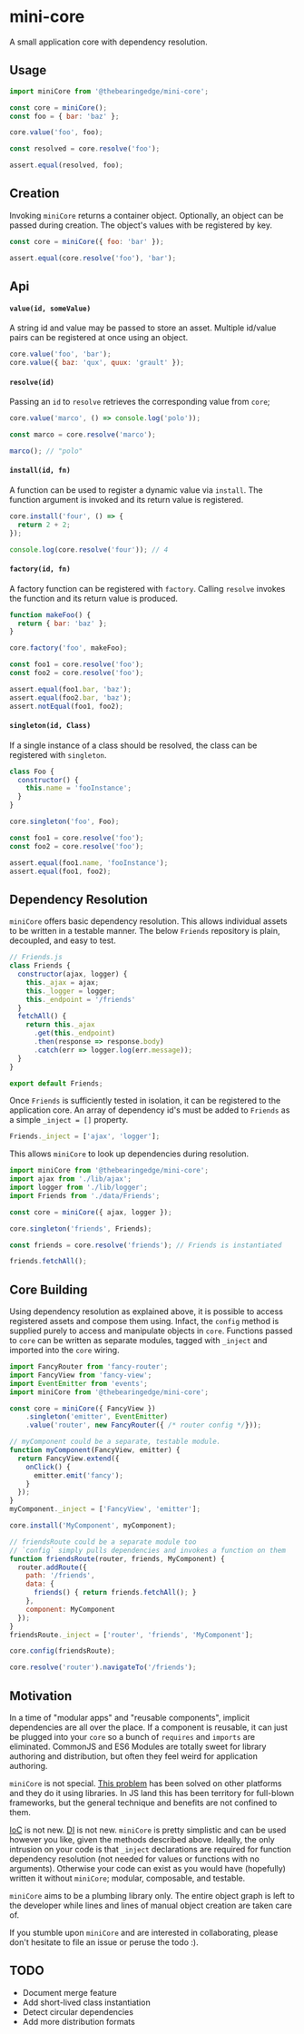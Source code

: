 # mini-core
A small application core with dependency resolution.

## Usage

```javascript
import miniCore from '@thebearingedge/mini-core';

const core = miniCore();
const foo = { bar: 'baz' };

core.value('foo', foo);

const resolved = core.resolve('foo');

assert.equal(resolved, foo);
```

## Creation

Invoking `miniCore` returns a container object. Optionally, an object can be passed during creation. The object's values with be registered by key.
```javascript
const core = miniCore({ foo: 'bar' });

assert.equal(core.resolve('foo'), 'bar');
```

## Api

#### `value(id, someValue)`
A string id and value may be passed to store an asset. Multiple id/value pairs can be registered at once using an object.
```javascript
core.value('foo', 'bar'); 
core.value({ baz: 'qux', quux: 'grault' });
```

#### `resolve(id)`
Passing an `id` to `resolve` retrieves the corresponding value from `core`;
```javascript
core.value('marco', () => console.log('polo'));

const marco = core.resolve('marco');

marco(); // "polo"
```

#### `install(id, fn)`
A function can be used to register a dynamic value via `install`. The function argument is invoked and its return value is registered.
```javascript
core.install('four', () => {
  return 2 + 2;
});

console.log(core.resolve('four')); // 4
```

#### `factory(id, fn)`
A factory function can be registered with `factory`. Calling `resolve` invokes the function and its return value is produced.
```javascript
function makeFoo() {
  return { bar: 'baz' };
}

core.factory('foo', makeFoo);

const foo1 = core.resolve('foo');
const foo2 = core.resolve('foo');

assert.equal(foo1.bar, 'baz');
assert.equal(foo2.bar, 'baz');
assert.notEqual(foo1, foo2);
```

#### `singleton(id, Class)`
If a single instance of a class should be resolved, the class can be registered with `singleton`.
```javascript
class Foo {
  constructor() {
    this.name = 'fooInstance';
  }
}

core.singleton('foo', Foo);

const foo1 = core.resolve('foo');
const foo2 = core.resolve('foo');

assert.equal(foo1.name, 'fooInstance');
assert.equal(foo1, foo2);
```

## Dependency Resolution

`miniCore` offers basic dependency resolution. This allows individual assets to be written in a testable manner. The below `Friends` repository is plain,  decoupled, and easy to test. 
```javascript
// Friends.js
class Friends {
  constructor(ajax, logger) {
    this._ajax = ajax;
    this._logger = logger;
    this._endpoint = '/friends'
  }
  fetchAll() {
    return this._ajax
      .get(this._endpoint)
      .then(response => response.body)
      .catch(err => logger.log(err.message));
  }
}

export default Friends;
```
Once `Friends` is sufficiently tested in isolation, it can be registered to the application core. An array of dependency id's must be added to `Friends` as a simple `_inject = []` property.
```javascript
Friends._inject = ['ajax', 'logger'];
```
This allows `miniCore` to look up dependencies during resolution.
```javascript
import miniCore from '@thebearingedge/mini-core';
import ajax from './lib/ajax';
import logger from './lib/logger';
import Friends from './data/Friends';

const core = miniCore({ ajax, logger });

core.singleton('friends', Friends);

const friends = core.resolve('friends'); // Friends is instantiated

friends.fetchAll();
```

## Core Building

Using dependency resolution as explained above, it is possible to access registered assets and compose them using. Infact, the `config` method is supplied purely to access and manipulate objects in `core`. Functions passed to `core` can be written as separate modules, tagged with `_inject` and imported into the `core` wiring.

```javascript
import FancyRouter from 'fancy-router';
import FancyView from 'fancy-view';
import EventEmitter from 'events';
import miniCore from '@thebearingedge/mini-core';

const core = miniCore({ FancyView })
    .singleton('emitter', EventEmitter)
    .value('router', new FancyRouter({ /* router config */}));

// myComponent could be a separate, testable module.
function myComponent(FancyView, emitter) {
  return FancyView.extend({
    onClick() {
      emitter.emit('fancy');
    }
  });
}
myComponent._inject = ['FancyView', 'emitter'];

core.install('MyComponent', myComponent);

// friendsRoute could be a separate module too
// `config` simply pulls dependencies and invokes a function on them
function friendsRoute(router, friends, MyComponent) {
  router.addRoute({
    path: '/friends',
    data: {
      friends() { return friends.fetchAll(); }
    },
    component: MyComponent
  });
}
friendsRoute._inject = ['router', 'friends', 'MyComponent'];

core.config(friendsRoute);

core.resolve('router').navigateTo('/friends');
```

## Motivation

In a time of "modular apps" and "reusable components", implicit dependencies are all over the place. If a component is reusable, it can just be plugged into your `core` so a bunch of `requires` and `imports` are eliminated. CommonJS and ES6 Modules are totally sweet for library authoring and distribution, but often they feel weird for application authoring.

`miniCore` is not special. [This problem](https://gist.github.com/branneman/8048520) has been solved on other platforms and they do it using libraries. In JS land this has been territory for full-blown frameworks, but the general technique and benefits are not confined to them.

[IoC](https://en.wikipedia.org/wiki/Inversion_of_control) is not new. [DI](https://en.wikipedia.org/wiki/Dependency_injection) is not new. `miniCore` is pretty simplistic and can be used however you like, given the methods described above. Ideally, the only intrusion on your code is that `_inject` declarations are required for function dependency resolution (not needed for values or functions with no arguments). Otherwise your code can exist as you would have (hopefully) written it without `miniCore`; modular, composable, and testable.

`miniCore` aims to be a plumbing library only. The entire object graph is left to the developer while lines and lines of manual object creation are taken care of.

If you stumble upon `miniCore` and are interested in collaborating, please don't hesitate to file an issue or peruse the todo :).

## TODO
- Document merge feature
- Add short-lived class instantiation
- Detect circular dependencies
- Add more distribution formats
